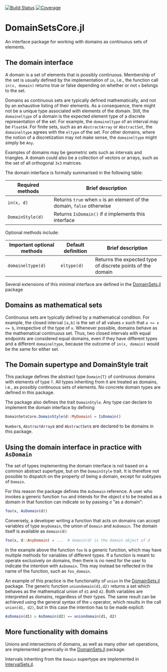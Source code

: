 [![Build Status](https://github.com/JuliaApproximation/DomainSetsCore.jl/workflows/CI/badge.svg)](https://github.com/JuliaApproximation/DomainSetsCore.jl/actions)
[![Coverage](https://codecov.io/gh/JuliaApproximation/DomainSetsCore.jl/branch/main/graph/badge.svg)](https://codecov.io/gh/JuliaApproximation/DomainSetsCore.jl)

# DomainSetsCore.jl
An interface package for working with domains as continuous sets of elements.

## The domain interface

A domain is a set of elements that is possibly continuous. Membership of the set
is usually defined by the implementation of `in`, i.e., the function call `in(x, domain)` returns true or false depending on whether or not `x` belongs to the
set.

Domains as continuous sets are typically defined mathematically, and not by an exhaustive listing of their elements. As a consequence, there might not be a
unique type associated with elements of the domain. Still, the `domaineltype`
of a domain is the expected element type of a discrete representation of the
set. For example, the `domaineltype` of an interval may be `Float64`. For finite
sets, such as an `AbstractArray` or `AbstractSet`, the `domaineltype` agrees
with the `eltype` of the set. For other domains, where the notion of a
discretization may not make sense, the `domaineltype` might simply be `Any`.

Examples of domains may be geometric sets such as intervals and triangles. A
domain could also be a collection of vectors or arrays, such as the set of all orthogonal `3x3` matrices.

The domain interface is formally summarised in the following table:

| Required methods | Brief description |
| ---------------- | ----------------- |
| `in(x, d)` | Returns `true` when `x` is an element of the domain, `false` otherwise |
| `DomainStyle(d)` | Returns `IsDomain()` if `d` implements this interface |

Optional methods include:

| Important optional methods | Default definition | Brief description
| --- | --- | --- |
| `domaineltype(d)` | `eltype(d)` | Returns the expected type of discrete points of the domain |

Several extensions of this minimal interface are defined in the [DomainSets.jl](https://github.com/JuliaApproximation/DomainSets.jl) package

## Domains as mathematical sets

Continuous sets are typically defined by a mathematical condition. For example,
the closed interval `[a,b]` is the set of all values `x` such that
`a <= x <= b`, irrespective of the type of `x`. Whenever possible, domains
behave as the mathematical continuous set. Thus, two closed intervals with equal
endpoints are considered equal domains, even if they have different types and a different `domaineltype`, because the outcome of `in(x, domain)` would be the
same for either set.

## The Domain supertype and DomainStyle trait

This package defines the abstract type `Domain{T}` of continuous domains with
elements of type `T`. All types inheriting from it are treated as domains, i.e.,
as possibly continuous sets of elements. No concrete domain types are defined
in this package.

The package also defines the trait `DomainStyle`. Any type can declare to
implement the domain interface by defining
```julia
DomainSetsCore.DomainStyle(d::MyDomain) = IsDomain()
```

`Number`s, `AbstractArray`s and `AbstractSet`s are declared to be domains in
this package.

## Using the domain interface in practice with `AsDomain`

The set of types implementing the domain interface is not based on a common
abstract supertype, but on the `DomainStyle` trait. It is therefore not
possible to dispatch on the property of being a domain, except for subtypes of `Domain`.

For this reason the package defines the `AsDomain` reference. A user who invokes
a generic function `foo` and intends for the object `d` to be treated as a
domain in that function can indicate so by passing `d` "as a domain":
```julia
foo(x, AsDomain(d))
```

Conversely, a developer writing a function that acts on domains can accept
variables of type `AnyDomain`, the union of `Domain` and `AsDomain`. The domain
itself is available as `domain(d)`:
```julia
foo(x, d::AnyDomain) = ...  # domain(d) is the domain object of d
```

In the example above the function `foo` is a generic function, which may have
multiple methods for variables of different types. If a function is meant to
operate exclusively on domains, then there is no need for the user to indicate
the intention with `AsDomain`. This may instead be reflected in the name of the function, such as `foo_domain`.

An example of this practice is the functionality of `union` in the
[DomainSets.jl](https://github.com/JuliaApproximation/DomainSets.jl) package.
The generic function `uniondomain(d1,d2)` returns a set which behaves as the
mathematical union of `d1` and `d2`. Both variables are interpreted as domains,
regardless of their types. The same result can be achieved using the general
syntax of the `∪` operator, which results in the call `union(d1, d2)`, but in
this case the intention has to be made explicit:
```julia
AsDomain(d1) ∪ AsDomain(d2) == uniondomain(d1, d2)
```

## More functionality with domains

Unions and intersections of domains, as well as many other set operations, are implemented generically in the
[DomainSets.jl](https://github.com/JuliaApproximation/DomainSets.jl) package.

Intervals inheriting from the `Domain` supertype are implemented in
[IntervalSets.jl](https://github.com/JuliaMath/IntervalSets.jl).
